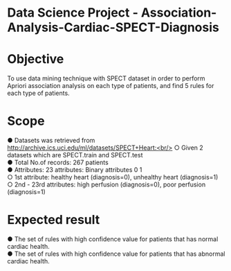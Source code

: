 # Data Science Project - Association-Analysis-Cardiac-SPECT-Diagnosis

# Objective
To use data mining technique with SPECT dataset in order to perform Apriori association
analysis on each type of patients, and find 5 rules for each type of patients.

# Scope
● Datasets was retrieved from http://archive.ics.uci.edu/ml/datasets/SPECT+Heart:<br/>
      ○ Given 2 datasets which are SPECT.train and SPECT.test<br/>
● Total No.of records: 267 patients<br/>
● Attributes: 23 attributes: Binary attributes 0 1<br/>
      ○ 1st attribute: healthy heart (diagnosis=0), unhealthy heart (diagnosis=1)<br/>
      ○ 2nd - 23rd attributes: high perfusion (diagnosis=0), poor perfusion (diagnosis=1)<br/>
      
# Expected result
● The set of rules with high confidence value for patients that has normal cardiac health.<br/>
● The set of rules with high confidence value for patients that has abnormal cardiac health.<br/>
